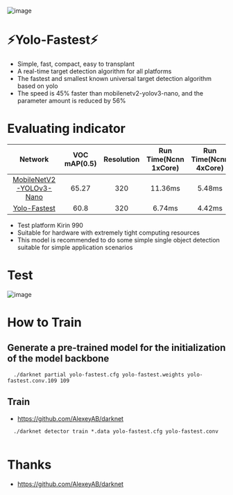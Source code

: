 

![image](https://github.com/dog-qiuqiu/Yolo-Fastest/blob/master/data/fast.jpg)

# :zap:Yolo-Fastest:zap:
* Simple, fast, compact, easy to transplant
* A real-time target detection algorithm for all platforms
* The fastest and smallest known universal target detection algorithm based on yolo
* The speed is 45% faster than mobilenetv2-yolov3-nano, and the parameter amount is reduced by 56%

# Evaluating indicator
Network|VOC mAP(0.5)|Resolution|Run Time(Ncnn 1xCore)|Run Time(Ncnn 4xCore)|FLOPS|Weight size
:---:|:---:|:---:|:---:|:---:|:---:|:---:
[MobileNetV2-YOLOv3-Nano](https://github.com/dog-qiuqiu/MobileNetv2-YOLOV3/tree/master/MobileNetV2-YOLOv3-Nano)|65.27|320|11.36ms|5.48ms|0.55BFlops|3.0MB
[Yolo-Fastest](https://github.com/dog-qiuqiu/Yolo-Fastest/tree/master/Yolo-Fastest)|60.8|320|6.74ms|4.42ms|0.23BFlops|1.3MB
* Test platform Kirin 990
* Suitable for hardware with extremely tight computing resources
* This model is recommended to do some simple single object detection suitable for simple application scenarios

# Test 
![image](https://github.com/dog-qiuqiu/Yolo-Fastest/blob/master/data/predictions.jpg)

# How to Train
## Generate a pre-trained model for the initialization of the model backbone
```
  ./darknet partial yolo-fastest.cfg yolo-fastest.weights yolo-fastest.conv.109 109

```
## Train
* https://github.com/AlexeyAB/darknet
```
  ./darknet detector train *.data yolo-fastest.cfg yolo-fastest.conv 
  
```
# Thanks
* https://github.com/AlexeyAB/darknet
